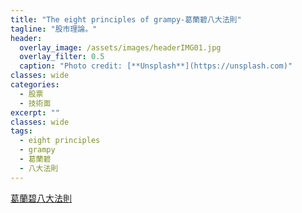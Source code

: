 ```yaml
---
title: "The eight principles of grampy-葛蘭碧八大法則"
tagline: "股市理論。"
header:
  overlay_image: /assets/images/headerIMG01.jpg
  overlay_filter: 0.5
  caption: "Photo credit: [**Unsplash**](https://unsplash.com)"
classes: wide
categories:
  - 股票
  - 技術面
excerpt: ""
classes: wide
tags:
  - eight principles
  - grampy
  - 葛蘭碧
  - 八大法則
---
```


[葛蘭碧八大法則](https://www.moneydj.com/KMDJ/Wiki/WikiViewer.aspx?KeyID=e9ec72de-5998-431b-bdaa-03f1447f95b0)  
<!--stackedit_data:
eyJoaXN0b3J5IjpbOTkxODE2MjQ1XX0=
-->